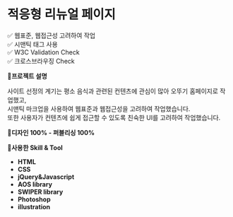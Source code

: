# 적응형 리뉴얼 페이지

✅ 웹표준, 웹접근성 고려하여 작업<br>
✅ 시맨틱 태그 사용<br>
✅ W3C Validation Check<br>
✅ 크로스브라우징 Check<br>

📝**프로젝트 설명**

사이트 선정의 계기는 평소 음식과 관련된 컨텐츠에 관심이 많아 오뚜기 홈페이지로 작업했고,<br>
시맨틱 마크업을 사용하여 웹표준과 웹접근성을 고려하여 작업했습니다.<br>
또한 사용자가 컨텐츠에 쉽게 접근할 수 있도록 친숙한 UI를 고려하여 작업했습니다.

📝**디자인 100% - 퍼블리싱 100%**

📝**사용한 Skill & Tool**

- **HTML**
- **CSS**
- **jQuery&Javascript**
- **AOS library**
- **SWIPER library**
- **Photoshop**
- **illustration**
